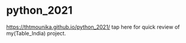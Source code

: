 # python_2021
https://thtmounika.github.io/python_2021/ tap here for quick review of my(Table_India) project.
